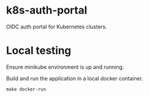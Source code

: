 # k8s-auth-portal

OIDC auth portal for Kubernetes clusters.


# Local testing
Ensure minikube environment is up and running.

Build and run the application in a local docker container.
```
make docker-run
```
